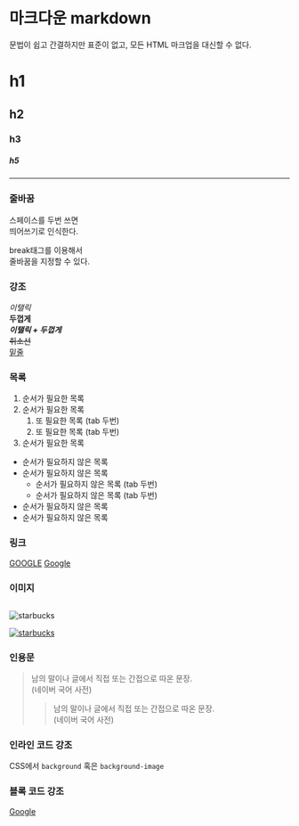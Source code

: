 # 마크다운 markdown

문법이 쉽고 간결하지만 표준이 없고, 모든 HTML 마크업을 대신할 수 없다.

# h1
## h2
### h3
##### h5

<hr>

### 줄바꿈

스페이스를 두번 쓰면  
띄어쓰기로 인식한다.

break태그를 이용해서<br/>
줄바꿈을 지정할 수 있다.

### 강조

_이탤릭_  
**두껍게**  
**_이탤릭 + 두껍게_**  
~~취소선~~  
<u>밑줄</u>

### 목록

1. 순서가 필요한 목록
2. 순서가 필요한 목록
    1. 또 필요한 목록 (tab 두번)
    2. 또 필요한 목록 (tab 두번)
4. 순서가 필요한 목록

- 순서가 필요하지 않은 목록
- 순서가 필요하지 않은 목록
    - 순서가 필요하지 않은 목록 (tab 두번)
    - 순서가 필요하지 않은 목록 (tab 두번)
- 순서가 필요하지 않은 목록
- 순서가 필요하지 않은 목록


### 링크

[GOOGLE](https://google.com "구글로 이동")
<a href="https://google.com" title="구글로 이동" target="_blank">Google</a>

### 이미지

![]()

![starbucks](https://www.starbucks.co.kr/common/img/common/logo.png)

[![starbucks](https://www.starbucks.co.kr/common/img/common/logo.png)](https://www.starbucks.co.kr)

### 인용문

> 남의 말이나 글에서 직접 또는 간접으로 따온 문장.  
> (네이버 국어 사전)
>> 남의 말이나 글에서 직접 또는 간접으로 따온 문장.  
>> (네이버 국어 사전)

### 인라인 코드 강조

CSS에서 `background` 혹은 `background-image`

### 블록 코드 강조 
 <a href="https://google.com" title="구글로 이동" target="_blank">Google</a> 
